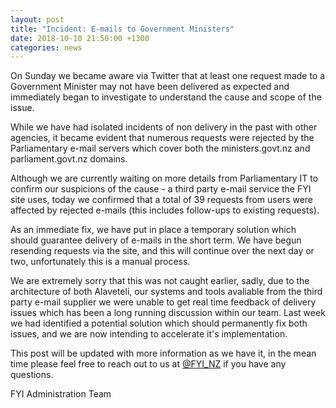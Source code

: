 ```yaml
---
layout: post
title: "Incident: E-mails to Government Ministers"
date: 2018-10-10 21:50:00 +1300
categories: news
---
```


On Sunday we became aware via Twitter that at least one request made to a Government Minister may not have been delivered as expected and immediately began to investigate to understand the cause and scope of the issue.

While we have had isolated incidents of non delivery in the past with other agencies, it became evident that numerous requests were rejected by the Parliamentary e-mail servers which cover both the ministers.govt.nz and parliament.govt.nz domains.

Although we are currently waiting on more details from Parliamentary IT to confirm our suspicions of the cause - a third party e-mail service the FYI site uses, today we confirmed that a total of 39 requests from users were affected by rejected e-mails (this includes follow-ups to existing requests).

As an immediate fix, we have put in place a temporary solution which should guarantee delivery of e-mails in the short term.  We have begun resending requests via the site, and this will continue over the next day or two, unfortunately this is a manual process.

We are extremely sorry that this was not caught earlier, sadly, due to the architecture of both Alaveteli, our systems and tools avaliable from the third party e-mail supplier we were unable to get real time feedback of delivery issues which has been a long running discussion within our 
team.  Last week we had identified a potential solution which should permanently fix both issues, and we are now intending to accelerate it's implementation.

This post will be updated with more information as we have it, in the mean time please feel free to reach out to us at [@FYI_NZ](https://www.twitter.com/FYI_NZ) if you have any questions.

FYI Administration Team
